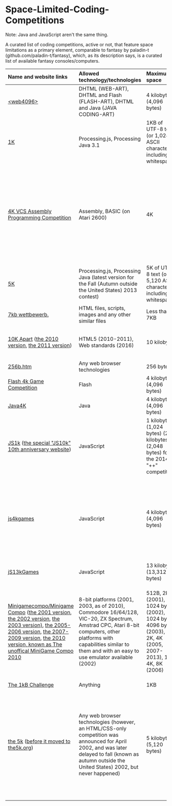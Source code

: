 # Space-Limited-Coding-Competitions
Note: Java and JavaScript aren't the same thing.

A curated list of coding competitions, active or not, that feature space limitations as a primary element, comparable to fantasy by paladin-t (github.com/paladin-t/fantasy), which, as its description says, is a curated list of available fantasy consoles/computers.

| Name and website links | Allowed technology/technologies | Maximum space | Other rules | Years active | Amount of competitions |
| :- | :- | :- | :- | :- | :- |
| [&lt;web4096&gt;](http://msg.sk/web4096) | DHTML (WEB-ART), DHTML and Flash (FLASH-ART), DHTML and Java (JAVA CODING-ART) | 4 kilobytes (4,096 bytes) | Go to RULES [here](http://msg.sk/web4096) | 1999-2001 | 2 |
| [1K](http://ktbyte.com/contests) | Processing.js, Processing Java 3.1 | 1KB of UTF-8 text (or 1,024 ASCII characters), including whitespace | Go to Rules [here](http://ktbyte.com/contests/1k201704) | 2016-2017 | 4 |
| [4K VCS Assembly Programming Competition](http://atariage.com/forums/topic/283199-4k-vcs-assembly-programming-competition) | Assembly, BASIC (on Atari 2600) | 4K | [Here](http://atariage.com/forums/topic/283199-4k-vcs-assembly-programming-competition/?do=findComment&comment=4117800) | None (however, one was announced for 2018, more specifically from 1st October to whatever 31st October would've been in the participant's timezone, as #1 [here](http://atariage.com/forums/topic/283199-4k-vcs-assembly-programming-competition) says) | 1 (the one announced for from 1st October to whatever 31st October would've been in the participant's timezone that never happened) |
| [5K](http://ktbyte.com/contests) | Processing.js, Processing Java (latest version for the Fall (Autumn outside the United States) 2013 contest) | 5K of UTF-8 text (or 5,120 ASCII characters), including whitespace | Go to Rules [here](http://ktbyte.com/contests/1k201704) | 2013-2015 | 5 |
| [7kb wettbewerb.](http://web.archive.org/web/20030206184228/7kb.de) | HTML files, scripts, images and any other similar files | Less than 7KB | [Here](http://web.archive.org/web/20000816165152/7kb.de) | 2000 | 1 |
| [10K Apart](http://a-k-apart.com) ([the 2010 version](http://web.archive.org/web/20150912102946/10k.aneventapart.com/1), [the 2011 version](http://web.archive.org/web/20150905085941/10k.aneventapart.com)) | HTML5 (2010-2011), Web standards (2016) | 10 kilobytes | [As of the 2011 competition](http://web.archive.org/web/20150906074652/10k.aneventapart.com/FAQs), [the 2016 competition](http://a-k-apart.com/faq) | 2010-2011, 2016 | 3 |
| [256b.htm](http://wildmag.de/compo) | Any web browser technologies | 256 bytes | [Here](http://wildmag.de/compo) | 2002 | 1 |
| [Flash 4k Game Competition](http://web.archive.org/web/20110522003031/gamepoetry.com/blog/2009/02/06/flash-4k-game-competition-prizes-and-rules) | Flash | 4 kilobytes (4,096 bytes) | Go to Contest Rules [here](http://web.archive.org/web/20110522003031/gamepoetry.com/blog/2009/02/06/flash-4k-game-competition-prizes-and-rules) | 2009 | 1 |
| [Java4K](http://java4k.com) | Java | 4 kilobytes (4,096 bytes) | Go to Competition Rules [here](http://java4k.com/index.php?action=about) | 2002-2014 | 12 |
| [JS1k](http://js1k.com) ([the special "JS10k" 10th anniversary website](http://js10k.com)) | JavaScript | 1 kilobyte (1,024 bytes) (2 kilobytes (2,048 bytes) for the 2014 "++" competition) | [As of the 2020 "JS10k" competition](http://js10k.com) | 2010-2020 | 11 |
| [js4kgames](http://js4kgames.appspot.com) | JavaScript | 4 kilobytes (4,096 bytes) | [Here](http://js4kgames.appspot.com/rules) | None (however, one was announced for 2016, as both [this Tweet](http://twitter.com/js4kgames/status/651873094416601091) and [this tweet](http://twitter.com/js4kgames/status/651875841975128064) says (the former tweet of the two is more specific, saying May 2016)) | 1 (the one announced for May 2016 that never happened) |
| [jS13kGames](http://js13kgames.com) | JavaScript | 13 kilobytes (13,312 bytes) | [Here](http://js13kgames.com/#rules) | 2012-2019 | 8 |
| [Minigamecompo/Minigame Compo](http://minigamecompo.weebly.com) ([the 2001 version](http://web.archive.org/web/20050525082450/demo.raww.net/minigame), [the 2002 version](http://web.archive.org/web/20110809015827/cling.gu.se/~cl3polof/minigame), [the 2003 version)](http://web.archive.org/web/20110109212852/starbase.globalpc.net/minigame), [the 2005-2006 version](http://web.archive.org/web/20070814102208/minigamecomp.org.uk), [the 2007-2009 version](http://web.archive.org/web/20090207000014/minigamecomp.org.uk), [the 2010 version, known as The unoffical MiniGame Compo 2010](http://web.archive.org/web/20160306154906/minigamecompo2010.00freehost.com) | 8-bit platforms (2001, 2003, as of 2010), Commodore 16/64/128, VIC-20, ZX Spectrum, Amstrad CPC, Atari 8-bit computers, other platforms with capabilities similar to them and with an easy to use emulator available (2002) | 512B, 2K (2001), 1024 bytes (2002), 1024 bytes, 4096 bytes (2003), 1K, 2K, 4K (2005, 2007-2013), 1K, 4K, 8K (2006) | Go to the paragraph the starts with the line "The definition for 1K,. 2K or 4K is as every year." and ends with the line "Your code must autostart. " [Here](http://minigamecompo.weebly.com) | 2001-2003, 2005-2013 | 11 |
| [The 1kB Challenge](http://hackaday.io/contest/18215-the-1kb-challenge) | Anything | 1KB | [Here](http://hackaday.io/contest/18215-the-1kb-challenge) | 2016-2017 | 1 |
| [the 5k](http://the5k.org) ([before it moved to the5k.org](http://web.archive.org/web/20000816002907/sylloge.com:8080/5k)) | Any web browser technologies (however, an HTML/CSS-only competition was announced for April 2002, and was later delayed to fall (known as autumn outside the United States) 2002, but never happened) | 5 kilobytes (5,120 bytes) | [As of the 2002 competition](http://web.archive.org/web/20050404220609/the5k.org/2002faq.asp) | 2000-2002 (however, it was originally conceived in 1999, and the last announcement before its original closure was made on 11th February 2003, and the website was brought back on 29th July 2010) | 4 (including the HTML and CSS only competition that was announced for 2002, but never happened) |
